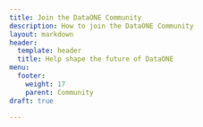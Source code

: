 ```yaml
---
title: Join the DataONE Community
description: How to join the DataONE Community
layout: markdown
header:
  template: header
  title: Help shape the future of DataONE
menu:
  footer:
    weight: 17
    parent: Community
draft: true

---
```


